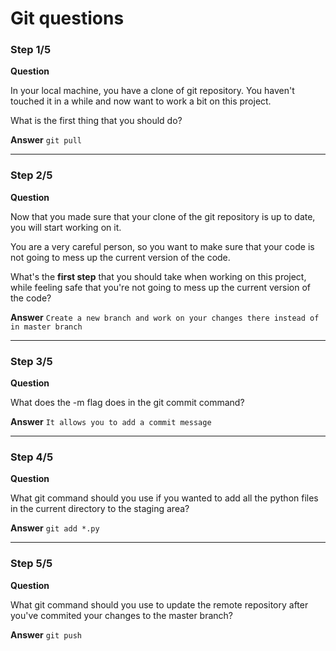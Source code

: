 # Git questions


### Step 1/5

**Question**

In your local machine, you have a clone of git repository. You haven't touched it in a while and now want to work a bit on this project.

What is the first thing that you should do?

**Answer**
`git pull`

---

### Step 2/5

**Question**

Now that you made sure that your clone of the git repository is up to date, you will start working on it.

You are a very careful person, so you want to make sure that your code is not going to mess up the current version of the code.

What's the **first step** that you should take when working on this project, while feeling safe that you're not going to mess up the current version of the code?


**Answer**
`Create a new branch and work on your changes there instead of in master branch`

---

### Step 3/5

**Question**

What does the -m flag does in the git commit command?


**Answer**
`It allows you to add a commit message`

---

### Step 4/5

**Question**

What git command should you use if you wanted to add all the python files in the current directory to the staging area?


**Answer**
`git add *.py`

---

### Step 5/5

**Question**

What git command should you use to update the remote repository after you've commited your changes to the master branch?


**Answer**
`git push`
